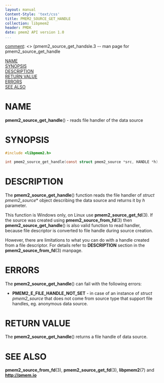```yaml
---
layout: manual
Content-Style: 'text/css'
title: PMEM2_SOURCE_GET_HANDLE
collection: libpmem2
header: PMDK
date: pmem2 API version 1.0
...
```


[comment]: <> (SPDX-License-Identifier: BSD-3-Clause)
[comment]: <> (Copyright 2020, Intel Corporation)

[comment]: <> (pmem2_source_get_handsle.3 -- man page for pmem2_source_get_handle

[NAME](#name)<br />
[SYNOPSIS](#synopsis)<br />
[DESCRIPTION](#description)<br />
[RETURN VALUE](#return-value)<br />
[ERRORS](#errors)<br />
[SEE ALSO](#see-also)<br />

# NAME #

**pmem2_source_get_handle**() - reads file handler of the data source

# SYNOPSIS #

```c
#include <libpmem2.h>

int pmem2_source_get_handle(const struct pmem2_source *src, HANDLE *h);
```

# DESCRIPTION #

The **pmem2_source_get_handle**() function reads the file handler of
*struct pmem2_source** object describing the data source and returns
it by *h* parameter.

This function is Windows only, on Linux use **pmem2_source_get_fd**(3).
If the source was created using **pmem2_source_from_fd**(3) then
**pmem2_source_get_handle**() is also valid function to read handler, because
file descriptor is converted to file handle during source creation.

However, there are limitations to what you can do with a handle created from a file descriptor.
For details refer to **DESCRIPTION** section in the **pmem2_source_from_fd**(3) manpage.

# ERRORS #

The **pmem2_source_get_handle**() can fail with the following errors:

* **PMEM2_E_FILE_HANDLE_NOT_SET** - in case of an instance of
*struct pmem2_source* that does not come from source type that
support file handles, eg. anonymous data source.

# RETURN VALUE #

The **pmem2_source_get_handle**() returns a file handle of data source.

# SEE ALSO #

**pmem2_source_from_fd**(3), **pmem2_source_get_fd**(3), **libpmem2**(7) and **<http://pmem.io>**
